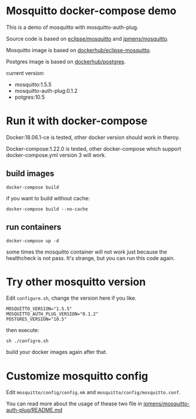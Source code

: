 # Mosquitto docker-compose demo
This is a demo of mosquitto with mosquitto-auth-plug.

Source code is based on [eclipse/mosquitto](https://github.com/eclipse/mosquitto) and [jpmens/mosquitto](https://github.com/jpmens/mosquitto-auth-plug).

Mosquitto image is based on [dockerhub/eclipse-mosquitto](https://hub.docker.com/_/eclipse-mosquitto).

Postgres image is based on [dockerhub/postgres](https://hub.docker.com/_/postgres).

current version:
* mosquitto:1.5.5
* mosquitto-auth-plug:0.1.2
* potgres:10.5

# Run it with docker-compose
Docker:18.06.1-ce is tested, other docker version should work in theroy.

Docker-compose:1.22.0 is tested, other docker-compose which support docker-compose.yml version 3 will work.

## build images
```
docker-compose build
```
if you want to build without cache:
```
docker-compose build --no-cache
```

## run containers
```
docker-compose up -d
```
some times the mosquitto container will not work just because the healthcheck is not pass. It's strange, but you can run this code again.

# Try other mosquitto version
Edit `configure.sh`, change the version here if you like.
```
MOSQUITTO_VERSION="1.5.5"
MOSQUITTO_AUTH_PLUG_VERSION="0.1.2"
POSTGRES_VERSION="10.5"
```
then execute:
```
sh ./configre.sh
```
build your docker images again after that.

# Customize mosquitto config
Edit `mosquitto/config/config.mk` and `mosquitto/config/mosquitto.conf`.

You can read more about the usage of thease two file in [jpmens/mosquitto-auth-plug/README.md](https://github.com/jpmens/mosquitto-auth-plug/blob/master/README.md)


